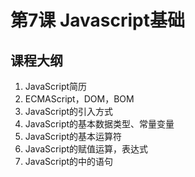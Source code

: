 # 第7课 Javascript基础

## 课程大纲
1. JavaScript简历
2. ECMAScript，DOM，BOM
2. JavaScript的引入方式
3. JavaScript的基本数据类型、常量变量
4. JavaScript的基本运算符
5. JavaScript的赋值运算，表达式
6. JavaScript的中的语句
